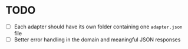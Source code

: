 # TODO

- [ ] Each adapter should have its own folder containing one `adapter.json` file
- [ ] Better error handling in the domain and meaningful JSON responses